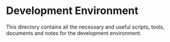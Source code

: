 # Development Environment

This directory contains all the necessary and useful scripts, tools, documents and notes for the development environment.
